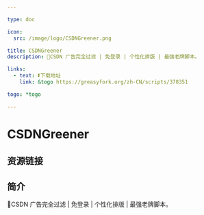 ```yaml
---

type: doc

icon:
  src: /image/logo/CSDNGreener.png

title: CSDNGreener
description: 🍃CSDN 广告完全过滤 | 免登录 | 个性化排版 | 最强老牌脚本。

links:
  - text: ⏬下载地址
    link: &togo https://greasyfork.org/zh-CN/scripts/378351

togo: *togo

---
```


<ShowLogo />

# CSDNGreener

<ShowBreadcrumb />

## 资源链接

<ShowLinks />

## 简介

🍃CSDN 广告完全过滤 | 免登录 | 个性化排版 | 最强老牌脚本。